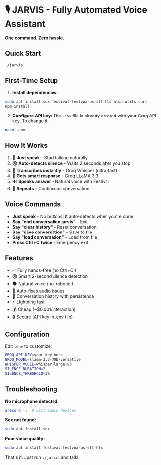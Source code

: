 # 🎙️ JARVIS - Fully Automated Voice Assistant

**One command. Zero hassle.**

## Quick Start

```bash
./jarvis
```

## First-Time Setup

1. **Install dependencies:**
```bash
sudo apt install sox festival festvox-us-slt-hts alsa-utils curl
npm install
```

2. **Configure API key:**
The `.env` file is already created with your Groq API key. To change it:
```bash
nano .env
```

## How It Works

1. 🎤 **Just speak** - Start talking naturally
2. 🔇 **Auto-detects silence** - Waits 2 seconds after you stop
3. 🔄 **Transcribes instantly** - Groq Whisper (ultra-fast)
4. 🤖 **Gets smart response** - Groq LLaMA 3.3
5. 🔊 **Speaks answer** - Natural voice with Festival
6. 🔁 **Repeats** - Continuous conversation

## Voice Commands

- **Just speak** - No buttons! It auto-detects when you're done
- **Say "end conversation jarvis"** - Exit
- **Say "clear history"** - Reset conversation
- **Say "save conversation"** - Save to file
- **Say "load conversation"** - Load from file
- **Press Ctrl+C twice** - Emergency exit

## Features

- ✅ Fully hands-free (no Ctrl+C!)
- 🔇 Smart 2-second silence detection
- 🗣️ Natural voice (not robotic!)
- 🔧 Auto-fixes audio issues
- 💬 Conversation history with persistence
- ⚡ Lightning fast
- 💰 Cheap (~$0.001/interaction)
- 🔒 Secure (API key in .env file)

## Configuration

Edit `.env` to customize:
```bash
GROQ_API_KEY=your_key_here
GROQ_MODEL=llama-3.3-70b-versatile
WHISPER_MODEL=whisper-large-v3
SILENCE_DURATION=2
SILENCE_THRESHOLD=5%
```

## Troubleshooting

**No microphone detected:**
```bash
arecord -l  # List audio devices
```

**Sox not found:**
```bash
sudo apt install sox
```

**Poor voice quality:**
```bash
sudo apt install festival festvox-us-slt-hts
```

That's it. Just run `./jarvis` and talk!
